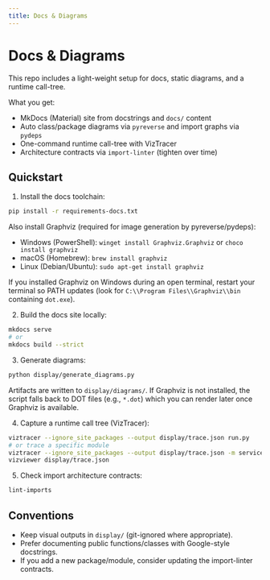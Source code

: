 ```yaml
---
title: Docs & Diagrams
---
```


# Docs & Diagrams

This repo includes a light-weight setup for docs, static diagrams, and a runtime call-tree.

What you get:
- MkDocs (Material) site from docstrings and `docs/` content
- Auto class/package diagrams via `pyreverse` and import graphs via `pydeps`
- One-command runtime call-tree with VizTracer
- Architecture contracts via `import-linter` (tighten over time)

## Quickstart

1) Install the docs toolchain:

```bash
pip install -r requirements-docs.txt
```

Also install Graphviz (required for image generation by pyreverse/pydeps):

- Windows (PowerShell): `winget install Graphviz.Graphviz` or `choco install graphviz`
- macOS (Homebrew): `brew install graphviz`
- Linux (Debian/Ubuntu): `sudo apt-get install graphviz`

If you installed Graphviz on Windows during an open terminal, restart your terminal so PATH updates (look for `C:\\Program Files\\Graphviz\\bin` containing `dot.exe`).

2) Build the docs site locally:

```bash
mkdocs serve
# or
mkdocs build --strict
```

3) Generate diagrams:

```bash
python display/generate_diagrams.py
```

Artifacts are written to `display/diagrams/`. If Graphviz is not installed, the script falls back to DOT files (e.g., `*.dot`) which you can render later once Graphviz is available.

4) Capture a runtime call tree (VizTracer):

```bash
viztracer --ignore_site_packages --output display/trace.json run.py
# or trace a specific module
viztracer --ignore_site_packages --output display/trace.json -m services.actions
vizviewer display/trace.json
```

5) Check import architecture contracts:

```bash
lint-imports
```

## Conventions

- Keep visual outputs in `display/` (git-ignored where appropriate).
- Prefer documenting public functions/classes with Google-style docstrings.
- If you add a new package/module, consider updating the import-linter contracts.
